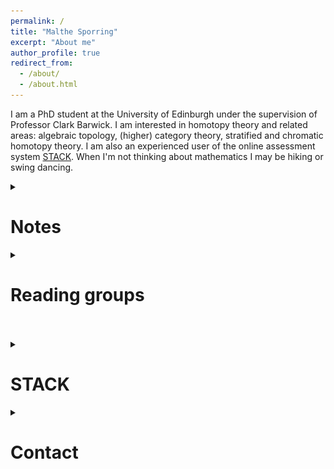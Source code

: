 ```yaml
---
permalink: /
title: "Malthe Sporring"
excerpt: "About me"
author_profile: true
redirect_from: 
  - /about/
  - /about.html
---
```


I am a PhD student at the University of Edinburgh under the supervision of Professor Clark Barwick. I am interested in homotopy theory and related areas: algebraic topology, (higher) category theory, stratified and chromatic homotopy theory. I am also an experienced user of the online assessment system [STACK](https://stack-assessment.org/). When I'm not thinking about mathematics I may be hiking or swing dancing.

<details><summary><h1>Notes</h1></summary>
The following are informal notes on various topics. Comments and corrections are welcomed.
<br><h3><a href = "https://raw.githubusercontent.com/malthefogsporring/homology/main/main.pdf"> <img src="../images/pdf25.png" alt="png"></a> Axiomatic homology theory</h3>
<blockquote> Undergraduate notes on axiomatic homology theory. Homology is typically introduced as singular homology, with theorems proven explicitly using chain calculations. We take a different approach, defining a homology theory axiomatically as by Eilenberg and Steenrod, and then proving classical theorems directly from the axioms. This project was supervised by Prof. Clark Barwick and funded by the University of Edinburgh School of Mathematics Vacation Scholarship and College Vacation Scholarship funds.</blockquote></details>

<details><summary><h1>Reading groups</h1>
</summary>
  <ul><li>(2022) <b>Commutative Algebra</b>. A reading group on commutative algebra, following the book by David Eisenbud.</li></ul>
</details>
<br><br>
<details><summary><h1>STACK</h1></summary>
STACK is an open source online assessment system for STEM subjects. I have been involved in STACK since 2019 - here are some of my contributions:
<ul>
  <li>Designing the STACK website <a href="https://stack-assessment.org/">stack-assessment.org</a>.</li>
  <li>Editing <a href="https://docs.stack-assessment.org/content/2019-cate-case-studies.pdf">a collection of case studies</a>.</li>
  <li>Developing a <a href="http://docs.stack-assessment.org/en/Authoring/Authoring_quick_start/">video tutorial series</a>.</li></ul>
</details>

<details><summary><h1>Contact</h1></summary>
I am based at the Maxwell Institute for Mathematical Sciences in the Bayes Centre. My email address is Malthe (dot) Sporring (at) ed (dot) ac (dot) uk.</details>
